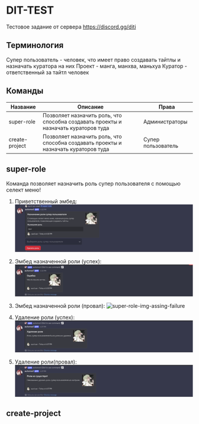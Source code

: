 # DIT-TEST

Тестовое задание от сервера https://discord.gg/diti

## Терминология

Супер пользователь - человек, что имеет право создавать тайтлы и назначать куратора на них
Проект - манга, манхва, маньхуа
Куратор - ответственный за тайтл человек

## Команды

| Название       | Описание                                                                            | Права              |
| -------------- | ----------------------------------------------------------------------------------- | ------------------ |
| super-role     | Позволяет назначить роль, что способна создавать проекты и назначать кураторов туда | Администраторы     |
| create-project | Позволяет назначить роль, что способна создавать проекты и назначать кураторов туда | Супер пользователь |

## super-role

Команда позволяет назначить роль супер пользователя с помощью селект меню!

1. Приветственный эмбед:
   ![super-role-img](screnshots/super-role.png)

2. Эмбед назначенной роли (успех):
   ![super-role-img-assing-success](screnshots/super-role-assign-error.png)

3. Эмбед назначенной роли (провал):
   ![super-role-img-assing-failure](screnshots/super-role-assing-error.png)

4. Удаление роли (успех):
   ![alt text](screnshots/super-role-remove-success.png)

5. Удаление роли(провал):
   ![alt text](screnshots/super-role-remove-failure.png)

## create-project
